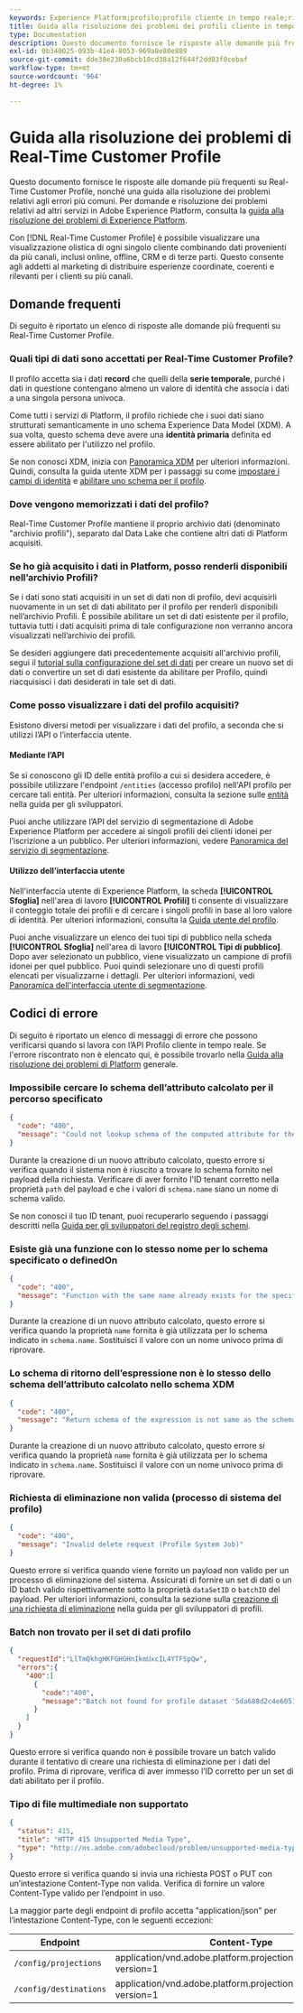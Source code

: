 ```yaml
---
keywords: Experience Platform;profilo;profilo cliente in tempo reale;risoluzione dei problemi;API
title: Guida alla risoluzione dei problemi dei profili cliente in tempo reale
type: Documentation
description: Questo documento fornisce le risposte alle domande più frequenti su Real-Time Customer Profile, nonché una guida alla risoluzione dei problemi relativi agli errori più comuni durante l’utilizzo dei dati del profilo con Adobe Experience Platform.
exl-id: 0b340025-093b-41e4-8053-969a8e80e889
source-git-commit: dde38e230a6bcb10cd38a12f644f2dd03f0cebaf
workflow-type: tm+mt
source-wordcount: '964'
ht-degree: 1%

---
```


# Guida alla risoluzione dei problemi di Real-Time Customer Profile

Questo documento fornisce le risposte alle domande più frequenti su Real-Time Customer Profile, nonché una guida alla risoluzione dei problemi relativi agli errori più comuni. Per domande e risoluzione dei problemi relativi ad altri servizi in Adobe Experience Platform, consulta la [guida alla risoluzione dei problemi di Experience Platform](../landing/troubleshooting.md).

Con [!DNL Real-Time Customer Profile] è possibile visualizzare una visualizzazione olistica di ogni singolo cliente combinando dati provenienti da più canali, inclusi online, offline, CRM e di terze parti. Questo consente agli addetti al marketing di distribuire esperienze coordinate, coerenti e rilevanti per i clienti su più canali.

## Domande frequenti

Di seguito è riportato un elenco di risposte alle domande più frequenti su Real-Time Customer Profile.

### Quali tipi di dati sono accettati per Real-Time Customer Profile?

Il profilo accetta sia i dati **record** che quelli della **serie temporale**, purché i dati in questione contengano almeno un valore di identità che associa i dati a una singola persona univoca.

Come tutti i servizi di Platform, il profilo richiede che i suoi dati siano strutturati semanticamente in uno schema Experience Data Model (XDM). A sua volta, questo schema deve avere una **identità primaria** definita ed essere abilitato per l&#39;utilizzo nel profilo.

Se non conosci XDM, inizia con [Panoramica XDM](../xdm/home.md) per ulteriori informazioni. Quindi, consulta la guida utente XDM per i passaggi su come [impostare i campi di identità](../xdm/tutorials/create-schema-ui.md#identity-field) e [abilitare uno schema per il profilo](../xdm/tutorials/create-schema-ui.md#profile).

### Dove vengono memorizzati i dati del profilo?

Real-Time Customer Profile mantiene il proprio archivio dati (denominato &quot;archivio profili&quot;), separato dal Data Lake che contiene altri dati di Platform acquisiti.

### Se ho già acquisito i dati in Platform, posso renderli disponibili nell’archivio Profili?

Se i dati sono stati acquisiti in un set di dati non di profilo, devi acquisirli nuovamente in un set di dati abilitato per il profilo per renderli disponibili nell’archivio Profili. È possibile abilitare un set di dati esistente per il profilo, tuttavia tutti i dati acquisiti prima di tale configurazione non verranno ancora visualizzati nell’archivio dei profili.

Se desideri aggiungere dati precedentemente acquisiti all&#39;archivio profili, segui il [tutorial sulla configurazione del set di dati](./tutorials/dataset-configuration.md) per creare un nuovo set di dati o convertire un set di dati esistente da abilitare per Profilo, quindi riacquisisci i dati desiderati in tale set di dati.

### Come posso visualizzare i dati del profilo acquisiti?

Esistono diversi metodi per visualizzare i dati del profilo, a seconda che si utilizzi l’API o l’interfaccia utente.

#### Mediante l’API

Se si conoscono gli ID delle entità profilo a cui si desidera accedere, è possibile utilizzare l&#39;endpoint `/entities` (accesso profilo) nell&#39;API profilo per cercare tali entità. Per ulteriori informazioni, consulta la sezione sulle [entità](./api/entities.md) nella guida per gli sviluppatori.

Puoi anche utilizzare l’API del servizio di segmentazione di Adobe Experience Platform per accedere ai singoli profili dei clienti idonei per l’iscrizione a un pubblico. Per ulteriori informazioni, vedere [Panoramica del servizio di segmentazione](../segmentation/home.md).

#### Utilizzo dell’interfaccia utente

Nell&#39;interfaccia utente di Experience Platform, la scheda **[!UICONTROL Sfoglia]** nell&#39;area di lavoro **[!UICONTROL Profili]** ti consente di visualizzare il conteggio totale dei profili e di cercare i singoli profili in base al loro valore di identità. Per ulteriori informazioni, consulta la [Guida utente del profilo](./ui/user-guide.md).

Puoi anche visualizzare un elenco dei tuoi tipi di pubblico nella scheda **[!UICONTROL Sfoglia]** nell&#39;area di lavoro **[!UICONTROL Tipi di pubblico]**. Dopo aver selezionato un pubblico, viene visualizzato un campione di profili idonei per quel pubblico. Puoi quindi selezionare uno di questi profili elencati per visualizzarne i dettagli. Per ulteriori informazioni, vedi [Panoramica dell&#39;interfaccia utente di segmentazione](../segmentation/ui/overview.md).

## Codici di errore

Di seguito è riportato un elenco di messaggi di errore che possono verificarsi quando si lavora con l’API Profilo cliente in tempo reale. Se l&#39;errore riscontrato non è elencato qui, è possibile trovarlo nella [Guida alla risoluzione dei problemi di Platform](../landing/troubleshooting.md) generale.

### Impossibile cercare lo schema dell’attributo calcolato per il percorso specificato

```json
{
  "code": "400",
  "message": "Could not lookup schema of the computed attribute for the provided path"
}
```

Durante la creazione di un nuovo attributo calcolato, questo errore si verifica quando il sistema non è riuscito a trovare lo schema fornito nel payload della richiesta. Verificare di aver fornito l&#39;ID tenant corretto nella proprietà `path` del payload e che i valori di `schema.name` siano un nome di schema valido.

Se non conosci il tuo ID tenant, puoi recuperarlo seguendo i passaggi descritti nella [Guida per gli sviluppatori del registro degli schemi](../xdm/api/getting-started.md).

### Esiste già una funzione con lo stesso nome per lo schema specificato o definedOn

```json
{
  "code": "400",
  "message": "Function with the same name already exists for the specified schema or definedOn"
}
```

Durante la creazione di un nuovo attributo calcolato, questo errore si verifica quando la proprietà `name` fornita è già utilizzata per lo schema indicato in `schema.name`. Sostituisci il valore con un nome univoco prima di riprovare.

### Lo schema di ritorno dell’espressione non è lo stesso dello schema dell’attributo calcolato nello schema XDM

```json
{
  "code": "400",
  "message": "Return schema of the expression is not same as the schema of the computed attribute in the XDM schema"
}
```

Durante la creazione di un nuovo attributo calcolato, questo errore si verifica quando la proprietà `name` fornita è già utilizzata per lo schema indicato in `schema.name`. Sostituisci il valore con un nome univoco prima di riprovare.

### Richiesta di eliminazione non valida (processo di sistema del profilo)

```json
{
  "code": "400",
  "message": "Invalid delete request (Profile System Job)"
}
```

Questo errore si verifica quando viene fornito un payload non valido per un processo di eliminazione del sistema. Assicurati di fornire un set di dati o un ID batch valido rispettivamente sotto la proprietà `dataSetID` o `batchID` del payload. Per ulteriori informazioni, consulta la sezione sulla [creazione di una richiesta di eliminazione](./api/profile-system-jobs.md#create-a-delete-request) nella guida per gli sviluppatori di profili.

### Batch non trovato per il set di dati profilo

```json
{
  "requestId":"LlTmQkhgHKFGHGHnIkmUxcIL4YTFSpQw",
  "errors":{
    "400":[
      {
        "code":"400",
        "message":"Batch not found for profile dataset '5da688d2c4e60518ad25b7b1'"
      }
    ]
  }
}
```

Questo errore si verifica quando non è possibile trovare un batch valido durante il tentativo di creare una richiesta di eliminazione per i dati del profilo. Prima di riprovare, verifica di aver immesso l’ID corretto per un set di dati abilitato per il profilo.

### Tipo di file multimediale non supportato

```json
{
  "status": 415,
  "title": "HTTP 415 Unsupported Media Type",
  "type": "http://ns.adobe.com/adobecloud/problem/unsupported-media-type"
}
```

Questo errore si verifica quando si invia una richiesta POST o PUT con un’intestazione Content-Type non valida. Verifica di fornire un valore Content-Type valido per l’endpoint in uso.

La maggior parte degli endpoint di profilo accetta &quot;application/json&quot; per l’intestazione Content-Type, con le seguenti eccezioni:

| Endpoint | Content-Type |
| --- | --- |
| `/config/projections` | application/vnd.adobe.platform.projectionConfig+json; version=1 |
| `/config/destinations` | application/vnd.adobe.platform.projectionDestination+json; version=1 |
